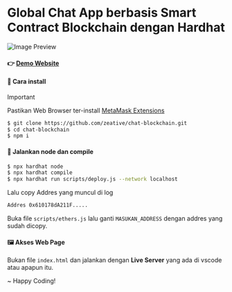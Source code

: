 # Global Chat App berbasis Smart Contract Blockchain dengan Hardhat

![Image Preview](https://github.com/zeative/chat-blockchain/blob/main/preview.jpg?raw=true)

#### 👉 [Demo Website](https://bchainchat.vercel.app/)

#### 🎯 Cara install

> [!IMPORTANT]
> Pastikan Web Browser ter-install [MetaMask Extensions](https://metamask.io/)

```bash
$ git clone https://github.com/zeative/chat-blockchain.git
$ cd chat-blockchain
$ npm i
```

#### 🤖 Jalankan node dan compile

```bash
$ npx hardhat node
$ npx hardhat compile
$ npx hardhat run scripts/deploy.js --network localhost
```

Lalu copy Addres yang muncul di log

```bash
Addres 0x610178dA211F.....
```

Buka file `scripts/ethers.js` lalu ganti `MASUKAN_ADDRESS` dengan addres yang sudah dicopy.

#### 🖼️ Akses Web Page

Bukan file `index.html` dan jalankan dengan **Live Server** yang ada di vscode atau apapun itu.

~ Happy Coding!
